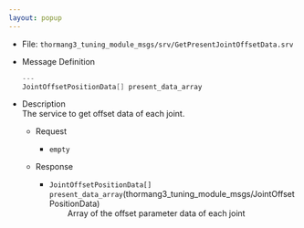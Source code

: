 ```yaml
---
layout: popup
---
```


- File: `thormang3_tuning_module_msgs/srv/GetPresentJointOffsetData.srv`

- Message Definition
  ```c
  ---
  JointOffsetPositionData[] present_data_array
  ```

- Description  
The service to get offset data of each joint.

  - Request
    * `empty`

  - Response
    * `JointOffsetPositionData[] present_data_array`(thormang3_tuning_module_msgs/JointOffsetPositionData)  
&emsp;&emsp; Array of the offset parameter data of each joint
